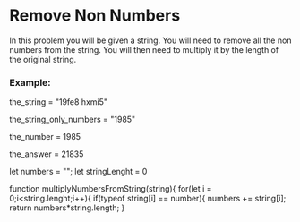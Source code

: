 <h1>Remove Non Numbers</h1>

<p>In this problem you will be given a string. You will need to remove all the non numbers from the string. You will then need to multiply it by the length of the original string.</p>

<h3>Example:</h3>

<p>the_string = "19fe8 hxmi5"</p>
<p>the_string_only_numbers = "1985"</p>
<p>the_number = 1985</p>
<p>the_answer = 21835</p>


let numbers = "";
let stringLenght = 0

function multiplyNumbersFromString(string){
  for(let i = 0;i<string.lenght;i++){
    if(typeof string[i] == number){
      numbers += string[i];
      return numbers*string.length;
    }
    
